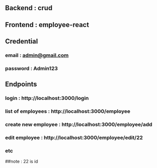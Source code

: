 ## Backend : crud
## Frontend : employee-react

## Credential
### email : admin@gmail.com
### password : Admin123

## Endpoints
### login : http://localhost:3000/login
### list of employees : http://localhost:3000/employee
### create new employee : http://localhost:3000/employee/add
### edit employee : http://localhost:3000/employee/edit/22
### etc

##note : 22 is id
